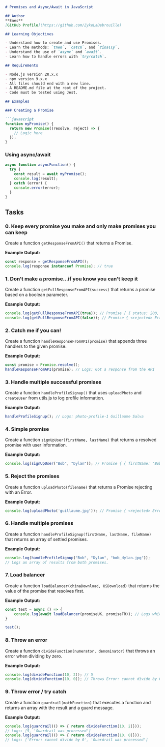 ```markdown
# Promises and Async/Await in JavaScript

## Author
**Enes**
[GitHub Profile](https://github.com/ZykeLaDebrouille)

## Learning Objectives

- Understand how to create and use Promises.
- Learn the methods: `then`, `catch`, and `finally`.
- Understand the use of `async` and `await`.
- Learn how to handle errors with `try/catch`.

## Requirements

- Node.js version 20.x.x
- npm version 9.x.x
- All files should end with a new line.
- A README.md file at the root of the project.
- Code must be tested using Jest.

## Examples

### Creating a Promise

```javascript
function myPromise() {
  return new Promise((resolve, reject) => {
    // Logic here
  });
}
```

### Using async/await

```javascript
async function asyncFunction() {
  try {
    const result = await myPromise();
    console.log(result);
  } catch (error) {
    console.error(error);
  }
}
```

## Tasks

### 0. Keep every promise you make and only make promises you can keep

Create a function `getResponseFromAPI()` that returns a Promise.

**Example Output:**
```javascript
const response = getResponseFromAPI();
console.log(response instanceof Promise); // true
```

### 1. Don't make a promise...if you know you can't keep it

Create a function `getFullResponseFromAPI(success)` that returns a promise based on a boolean parameter.

**Example Output:**
```javascript
console.log(getFullResponseFromAPI(true)); // Promise { { status: 200, body: 'Success' } }
console.log(getFullResponseFromAPI(false)); // Promise { <rejected> Error: The fake API is not working currently }
```

### 2. Catch me if you can!

Create a function `handleResponseFromAPI(promise)` that appends three handlers to the given promise.

**Example Output:**
```javascript
const promise = Promise.resolve();
handleResponseFromAPI(promise); // Logs: Got a response from the API
```

### 3. Handle multiple successful promises

Create a function `handleProfileSignup()` that uses `uploadPhoto` and `createUser` from utils.js to log profile information.

**Example Output:**
```javascript
handleProfileSignup(); // Logs: photo-profile-1 Guillaume Salva
```

### 4. Simple promise

Create a function `signUpUser(firstName, lastName)` that returns a resolved promise with user information.

**Example Output:**
```javascript
console.log(signUpUser("Bob", "Dylan")); // Promise { { firstName: 'Bob', lastName: 'Dylan' } }
```

### 5. Reject the promises

Create a function `uploadPhoto(filename)` that returns a Promise rejecting with an Error.

**Example Output:**
```javascript
console.log(uploadPhoto('guillaume.jpg')); // Promise { <rejected> Error: guillaume.jpg cannot be processed }
```

### 6. Handle multiple promises

Create a function `handleProfileSignup(firstName, lastName, fileName)` that returns an array of settled promises.

**Example Output:**
```javascript
console.log(handleProfileSignup("Bob", "Dylan", "bob_dylan.jpg"));
// Logs an array of results from both promises.
```

### 7. Load balancer

Create a function `loadBalancer(chinaDownload, USDownload)` that returns the value of the promise that resolves first.

**Example Output:**
```javascript
const test = async () => {
    console.log(await loadBalancer(promiseUK, promiseFR)); // Logs whichever download completes first.
}

test();
```

### 8. Throw an error

Create a function `divideFunction(numerator, denominator)` that throws an error when dividing by zero.

**Example Output:**
```javascript
console.log(divideFunction(10, 2)); // 5
console.log(divideFunction(10, 0)); // Throws Error: cannot divide by 0
```

### 9. Throw error / try catch

Create a function `guardrail(mathFunction)` that executes a function and returns an array with the result and a guard message.

**Example Output:**
```javascript
console.log(guardrail(() => { return divideFunction(10, 2)}));
// Logs: [5, 'Guardrail was processed']
console.log(guardrail(() => { return divideFunction(10, 0)}));
// Logs: ['Error: cannot divide by 0', 'Guardrail was processed']
```
```
